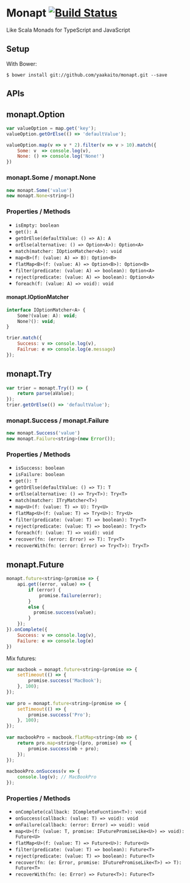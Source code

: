 Monapt [![Build Status](https://travis-ci.org/yaakaito/monapt.png?branch=master)](https://travis-ci.org/yaakaito/monapt)
============

Like Scala Monads for TypeScript and JavaScript

## Setup

With Bower:

```
$ bower install git://github.com/yaakaito/monapt.git --save
```

## APIs

## monapt.Option<A>

```javascript
var valueOption = map.get('key');
valueOption.getOrElse(() => 'defaultValue');
```


```javascript
valueOption.map(v => v * 2).filter(v => v > 10).match({
    Some: v  => console.log(v),
    None: () => console.log('None!')
})
```

### monapt.Some / monapt.None

```javascript
new monapt.Some('value')
new monapt.None<string>()
```

### Properties / Methods

* `isEmpty: boolean`
* `get(): A`
* `getOrElse(defaultValue: () => A): A`
* `orElse(alternative: () => Option<A>): Option<A>`
* `match(matcher: IOptionMatcher<A>): void`
* `map<B>(f: (value: A) => B): Option<B>`
* `flatMap<B>(f: (value: A) => Option<B>): Option<B>`
* `filter(predicate: (value: A) => boolean): Option<A>`
* `reject(predicate: (value: A) => boolean): Option<A>`
* `foreach(f: (value: A) => void): void`


#### monapt.IOptionMatcher<A>

```javascript
interface IOptionMatcher<A> {
    Some?(value: A): void;
    None?(): void;
}
```

```javascript
trier.match({
    Success: v => console.log(v),
    Failrue: e => console.log(e.message)
});
```

## monapt.Try<T>

```javascript
var trier = monapt.Try(() => {
    return parse(aValue);
});
trier.getOrElse(() => 'defaultValue');
```

### monapt.Success / monapt.Failure

```javascript
new monapt.Success('value')
new monapt.Failure<string>(new Error());
```

### Properties / Methods

* `isSuccess: boolean`
* `isFailure: boolean`
* `get(): T`
* `getOrElse(defaultValue: () => T): T`
* `orElse(alternative: () => Try<T>): Try<T>`
* `match(matcher: ITryMatcher<T>)`
* `map<U>(f: (value: T) => U): Try<U>`
* `flatMap<U>(f: (value: T) => Try<U>): Try<U>`
* `filter(predicate: (value: T) => boolean): Try<T>`
* `reject(predicate: (value: T) => boolean): Try<T>`
* `foreach(f: (value: T) => void): void`
* `recover(fn: (error: Error) => T): Try<T>`
* `recoverWith(fn: (error: Error) => Try<T>): Try<T>`

## monapt.Future<T>

```javascript
monapt.future<string>(promise => {
    api.get((error, value) => {
        if (error) {
            promise.failure(error);
        }
        else {
          promise.success(value);
        }
    });
}).onComplete({
    Success: v => console.log(v),
    Failure: e => console.log(e)
})
```

Mix futures:
```javascript
var macbook = monapt.future<string>(promise => {
    setTimeout(() => {
        promise.success('MacBook');
    }, 100);
});
 
var pro = monapt.future<string>(promise => {
    setTimeout(() => {
        promise.success('Pro');
    }, 100);
});
 
var macbookPro = macbook.flatMap<string>(mb => {
    return pro.map<string>((pro, promise) => {
        promise.success(mb + pro);
    });
});
 
macbookPro.onSuccess(v => {
    console.log(v); // MacBookPro
});
```

### Properties / Methods

* `onComplete(callback: ICompleteFucntion<T>): void`
* `onSuccess(callback: (value: T) => void): void`
* `onFailure(callback: (error: Error) => void): void`
* `map<U>(f: (value: T, promise: IFuturePromiseLike<U>) => void): Future<U>`
* `flatMap<U>(f: (value: T) => Future<U>): Future<U>`
* `filter(predicate: (value: T) => boolean): Future<T>`
* `reject(predicate: (value: T) => boolean): Future<T>`
* `recover(fn: (e: Error, promise: IFuturePromiseLike<T>) => T): Future<T>`
* `recoverWith(fn: (e: Error) => Future<T>): Future<T>`
